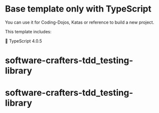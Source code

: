 # Base template only with TypeScript
You can use it for Coding-Dojos, Katas or reference to build a new project.

This template includes:

💬 TypeScript 4.0.5
# software-crafters-tdd_testing-library
# software-crafters-tdd_testing-library
